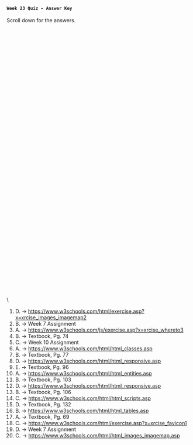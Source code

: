 **`Week 23 Quiz - Answer Key`**
\
\
Scroll down for the answers.
\
\
\
\
\
\
\
\
\
\
\
\
\
\
\
\
\
\
\
\
\
\
\
\
\
\
\
\
\
\
\
\
\
\
\
\
\
\
\
\
\
\
\
\
\
\

1. D. -> https://www.w3schools.com/html/exercise.asp?x=xrcise_images_imagemap2
2. B. -> Week 7 Assignment
3. A. -> https://www.w3schools.com/js/exercise.asp?x=xrcise_whereto3
4. B. -> Textbook, Pg. 74
5. C. -> Week 10 Assignment
6. A. -> https://www.w3schools.com/html/html_classes.asp
7. B. -> Textbook, Pg. 77
8. D. -> https://www.w3schools.com/html/html_responsive.asp
9. E. -> Textbook, Pg. 96
10. A. -> https://www.w3schools.com/html/html_entities.asp
11. B. -> Textbook, Pg. 103
12. D. -> https://www.w3schools.com/html/html_responsive.asp
13. B. -> Textbook, Pg. 106
14. C. -> https://www.w3schools.com/html/html_scripts.asp
15. D. -> Textbook, Pg. 132
16. B. -> https://www.w3schools.com/html/html_tables.asp
17. A. -> Textbook, Pg. 69
18. C. -> https://www.w3schools.com/html/exercise.asp?x=xrcise_favicon1
19. D. -> Week 7 Assignment
20. C. -> https://www.w3schools.com/html/html_images_imagemap.asp
